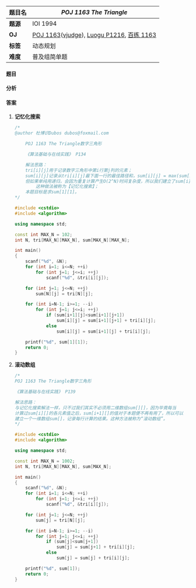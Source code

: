 |题目名|*POJ 1163 The Triangle*|  
|---|---|  
|**题源**|IOI 1994|  
|**OJ**|[POJ 1163](http://poj.org/problem?id=1163)([vjudge](https://vjudge.net/problem/POJ-1163)), [Luogu P1216](https://www.luogu.org/problem/show?pid=P1216), [百练 1163](http://bailian.openjudge.cn/practice/1163/)|  
|**标签**|动态规划|  
|**难度**|普及组简单题|  

#### 题目
#### 分析 
#### 答案

1. **记忆化搜索**  

	```cpp
	/* 	
	@author 杜博识Dubos dubos@foxmail.com

		POJ 1163 The Triangle数字三角形

		《算法基础与在线实践》 P134 

		解法思路：
		tri[i][j]用于记录数字三角形中第i行第j列的元素； 
		sum[i][j]记录从tri[i][j]最下面一行的最佳路径和，sum[i][j] = max(sum[i+1][j]+tri[i][j], sum[i+1][j+1]+tri[i][j])；
		但如果单纯用递归，会因为重复计算产生O(2^N)时间复杂度，所以我们建立了sum[i][j]数组来存储每次计算的结果，从而将复杂度降至O(N^2)，
			这种做法被称为【记忆化搜索】；
		本题目标是求sum[1][1]。
	*/

	#include <cstdio>
	#include <algorithm>

	using namespace std;

	const int MAX_N = 102;
	int N, tri[MAX_N][MAX_N], sum[MAX_N][MAX_N];

	int main()
	{
		scanf("%d", &N);
		for (int i=1; i<=N; ++i)
			for (int j=1; j<=i; ++j)
				scanf("%d", &tri[i][j]);

		for (int j=1; j<=N; ++j)
			sum[N][j] = tri[N][j];

		for (int i=N-1; i>=1; --i)
			for (int j=1; j<=i; ++j)
				if (sum[i+1][j]<sum[i+1][j+1])
					sum[i][j] = sum[i+1][j+1] + tri[i][j];
				else
					sum[i][j] = sum[i+1][j] + tri[i][j];

		printf("%d", sum[1][1]);
		return 0;
	}

	```
2. **滚动数组**
	```cpp
	/*
	POJ 1163 The Triangle数字三角形

	《算法基础与在线实践》 P139

	解法思路：
	与记忆化搜索解法一样，只不过我们其实不必须用二维数组sum[][]，因为毕竟每当
	计算过sum[i][]的各元素值之后，sum[i+1][]的值对于本题便不再有用了，所以可以
	建立一个一维数组sum[]，记录每行计算的结果。这种方法被称为“滚动数组”。
	*/

	#include <cstdio>
	#include <algorithm>

	using namespace std;

	const int MAX_N = 1002;
	int N, tri[MAX_N][MAX_N], sum[MAX_N];

	int main()
	{
		scanf("%d", &N);
		for (int i=1; i<=N; ++i)
			for (int j=1; j<=i; ++j)
				scanf("%d", &tri[i][j]);

		for (int j=1; j<=N; ++j)
			sum[j] = tri[N][j];

		for (int i=N-1; i>=1; --i)
			for (int j=1; j<=i; ++j)
				if (sum[j]<sum[j+1])
					sum[j] = sum[j+1] + tri[i][j];
				else
					sum[j] = sum[j] + tri[i][j];

		printf("%d", sum[1]);
		return 0;
	}

	```
